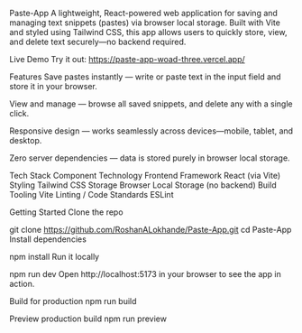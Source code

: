 Paste-App
A lightweight, React-powered web application for saving and managing text snippets (pastes) via browser local storage. Built with Vite and styled using Tailwind CSS, this app allows users to quickly store, view, and delete text securely—no backend required.

Live Demo
Try it out: https://paste-app-woad-three.vercel.app/

Features
Save pastes instantly — write or paste text in the input field and store it in your browser.

View and manage — browse all saved snippets, and delete any with a single click.

Responsive design — works seamlessly across devices—mobile, tablet, and desktop.

Zero server dependencies — data is stored purely in browser local storage.

Tech Stack
Component	Technology
Frontend Framework	React (via Vite)
Styling	Tailwind CSS
Storage	Browser Local Storage (no backend)
Build Tooling	Vite
Linting / Code Standards	ESLint

Getting Started
Clone the repo

git clone https://github.com/RoshanALokhande/Paste-App.git
cd Paste-App
Install dependencies

npm install
Run it locally

npm run dev
Open http://localhost:5173 in your browser to see the app in action.

Build for production
npm run build

Preview production build
npm run preview
